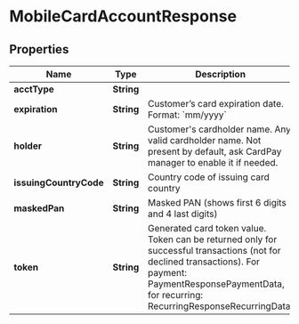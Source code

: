 
# MobileCardAccountResponse

## Properties
Name | Type | Description | Notes
------------ | ------------- | ------------- | -------------
**acctType** | **String** |  |  [optional]
**expiration** | **String** | Customer’s card expiration date. Format: &#x60;mm/yyyy&#x60; |  [optional]
**holder** | **String** | Customer&#39;s cardholder name. Any valid cardholder name. Not present by default, ask CardPay manager to enable it if needed. |  [optional]
**issuingCountryCode** | **String** | Country code of issuing card country |  [optional]
**maskedPan** | **String** | Masked PAN (shows first 6 digits and 4 last digits) |  [optional]
**token** | **String** | Generated card token value. Token can be returned only for successful transactions (not for declined transactions). For payment: PaymentResponsePaymentData, for recurring: RecurringResponseRecurringData.  |  [optional]



